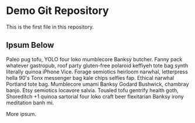 # Demo Git Repository

This is the first file in this repository.

## Ipsum Below

Paleo pug tofu, YOLO four loko mumblecore Banksy butcher. Fanny pack whatever gastropub, roof party gluten-free polaroid keffiyeh tote bag synth literally quinoa iPhone Vice. Forage semiotics heirloom narwhal, letterpress hella 90's Tonx messenger bag kale chips selfies fap. Ethical narwhal Portland tote bag. Mumblecore umami Banksy Godard Bushwick, chambray banjo. Etsy semiotics locavore salvia. Tousled tofu gentrify health goth, Shoreditch +1 quinoa sartorial four loko craft beer flexitarian Banksy irony meditation banh mi.

More ipsum.